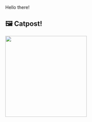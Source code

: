 Hello there!



## 🖼️ Catpost!

<sub>
    <img src="https://cdn2.thecatapi.com/images/sh-qiYYFx.jpg" height="256">
</sub>

